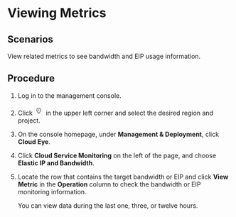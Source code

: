 # Viewing Metrics<a name="monitor_0003"></a>

## Scenarios<a name="en-us_topic_0118498919_section12997122513110"></a>

View related metrics to see bandwidth and EIP usage information.

## Procedure<a name="en-us_topic_0118498919_section4462183911113"></a>

1.  Log in to the management console.
2.  Click  ![](figures/icon-region.png)  in the upper left corner and select the desired region and project.
3.  On the console homepage, under  **Management & Deployment**, click  **Cloud Eye**.
4.  Click  **Cloud Service Monitoring**  on the left of the page, and choose  **Elastic IP and Bandwidth**.
5.  Locate the row that contains the target bandwidth or EIP and click  **View Metric**  in the  **Operation**  column to check the bandwidth or EIP monitoring information.

    You can view data during the last one, three, or twelve hours.


